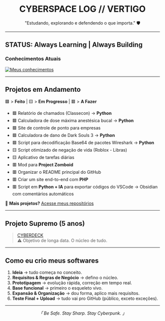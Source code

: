 <h1 align="center">CYBERSPACE LOG // VERTIGO </h1>
<p align="center">"Estudando, explorando e defendendo o que importa." 🛡️</p>

---

##  STATUS: Always Learning | Always Building

###  Conhecimentos Atuais
[![Meus conhecimentos](https://skillicons.dev/icons?i=js,html,css,aws,gamemakerstudio,git,github,redhat,php,py,robloxstudio,vscode&perline=6)](https://skillicons.dev)

---

##  Projetos em Andamento
🟩 > **Feito** | 🟨 > **Em Progresso** | 🟥 > **A Fazer**

- 🟩 Relatório de chamados (Classecon) → <strong>Python</strong>  
- 🟩 Calculadora de dose máxima anestésica bucal → <strong>Python</strong>  
- 🟩 Site de controle de ponto para empresas  
- 🟩 Calculadora de dano de Dark Souls 3 → <strong>Python</strong>  
- 🟩 Script para decodificação Base64 de pacotes Wireshark → <strong>Python</strong>  
- 🟨 Script otimizado de negação de vida (Roblox - Libras)  
- 🟨 Aplicativo de tarefas diárias  
- 🟥 Mod para **Project Zomboid**  
- 🟥 Organizar o README principal do GitHub  
- 🟥 Criar um site end-to-end com **PHP**  
- 🟥 Script em **Python + IA** para exportar códigos do VSCode → Obsidian com comentários automáticos  

🔗 **Mais projetos?** [Acesse meus repositórios](https://github.com/VertigoFromOuterSpace?tab=repositories)

---

##  Projeto Supremo (5 anos)
> [CYBERDECK](https://github.com/VertigoFromOuterSpace/Cyberdeck)  
⚠️ Objetivo de longa data. O núcleo de tudo.  

---

##  Como eu crio meus softwares
1. **Ideia** → tudo começa no conceito.  
2. **Requisitos & Regras de Negócio** → defino o núcleo.  
3. **Prototipagem** → evolução rápida, correção em tempo real.  
4. **Base funcional** → primeiro o esqueleto vivo.  
5. **Expansão & Organização** → dou forma, aplico mais requisitos.  
6. **Teste Final + Upload** → tudo vai pro GitHub (público, exceto exceções).  

---

<p align="center"><i>「 Be Safe. Stay Sharp. Stay Cyberpunk. 」</i></p>
